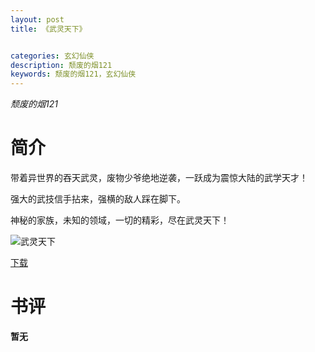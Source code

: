 ```yaml
---
layout: post
title: 《武灵天下》


categories: 玄幻仙侠
description: 颓废的烟121
keywords: 颓废的烟121，玄幻仙侠
---
```


*颓废的烟121*

# 简介

带着异世界的吞天武灵，废物少爷绝地逆袭，一跃成为震惊大陆的武学天才！

强大的武技信手拈来，强横的敌人踩在脚下。

神秘的家族，未知的领域，一切的精彩，尽在武灵天下！

![武灵天下](https://cdn.jsdelivr.net/gh/YYbooks0/yybooks0img@master/bookscover2/武灵天下.5wjy66z5tr80.jpg)

[下载](https://link.jscdn.cn/1drv/aHR0cHM6Ly8xZHJ2Lm1zL3QvcyFBaGU2R2dNWmVFb2poa1J4bkw1cU5tQWlmWm9hP2U9QzVCRGdQ.txt)

# 书评

**暂无**

